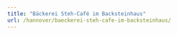 ```yaml
---
title: "Bäckerei Steh-Café im Backsteinhaus"
url: /hannover/baeckerei-steh-cafe-im-backsteinhaus/
---
```

